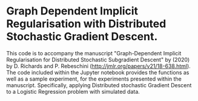 # Graph Dependent Implicit Regularisation with Distributed Stochastic Gradient Descent.
This code is to accompany the manuscript "Graph-Dependent Implicit Regularisation for Distributed Stochastic Subgradient Descent" by (2020) by D. Richards and P. Rebeschini (http://jmlr.org/papers/v21/18-638.html).
The code included within the Jupyter notebook provides the functions as well as a sample experiment, for the experiments presented within the manuscript. 
Specifically, applying Distributed stochastic Gradient Descent to a Logistic Regression problem with simulated data.   
